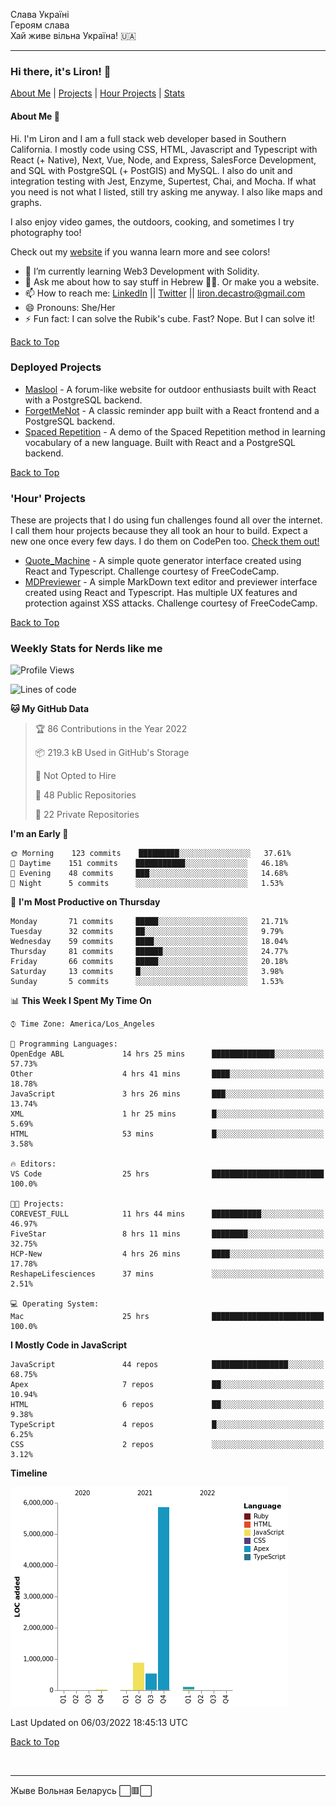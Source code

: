 Слава Україні <br />
Героям слава <br />
Хай живе вільна Україна! 🇺🇦 <br />

---
### Hi there, it's Liron! 👋
[About Me](#about) | [Projects](#projects) | [Hour Projects](#hourlies) | [Stats](#stats)

#### About Me 👧 <a name="about"></a>


Hi. I'm Liron and I am a full stack web developer based in Southern California. I mostly code using CSS, HTML, Javascript and Typescript with React (+ Native), Next, Vue, Node, and Express, SalesForce Development, and SQL with PostgreSQL (+ PostGIS) and MySQL. I also do unit and integration testing with Jest, Enzyme, Supertest, Chai, and Mocha. If what you need is not what I listed, still try asking me anyway. I also like maps and graphs. 

I also enjoy video games, the outdoors, cooking, and sometimes I try photography too!

Check out my [website](https://www.lirondc.com) if you wanna learn more and see colors! 


- 🌱 I’m currently learning Web3 Development with Solidity.
- 💬 Ask me about how to say stuff in Hebrew 🤌🏼. Or make you a website.
- 📫 How to reach me: [LinkedIn](https://www.linkedin.com/in/liron-de-castro/) || [Twitter](https://twitter.com/lirondecastro) || [liron.decastro@gmail.com](mailto:liron.decastro@gmail.com) 
- 😄 Pronouns: She/Her
- ⚡ Fun fact: I can solve the Rubik's cube. Fast? Nope. But I can solve it! 

[Back to Top](#about)

### Deployed Projects <a name="projects"></a>

- [Maslool](https://maslool.lirondc.com) - A forum-like website for outdoor enthusiasts built with React with a PostgreSQL backend. 
- [ForgetMeNot](https://forgetmenot.lirondc.com) - A classic reminder app built with a React frontend and a PostgreSQL backend.
- [Spaced Repetition](https://spacedrep.lirondc.com) - A demo of the Spaced Repetition method in learning vocabulary of a new language. Built with React and a PostgreSQL backend.

[Back to Top](#about)

### 'Hour' Projects <a name="hourlies"></a>
These are projects that I do using fun challenges found all over the internet. I call them hour projects because they all took an hour to build. Expect a new one once every few days. I do them on CodePen too. [Check them out!](https://codepen.io/lirondco)

- [Quote_Machine](https://quote-machine.lirondc.com/) - A simple quote generator interface created using React and Typescript. Challenge courtesy of FreeCodeCamp.
- [MDPreviewer](https://mdpreviewer.lirondc.com/) - A simple MarkDown text editor and previewer interface created using React and Typescript. Has multiple UX features and protection against XSS attacks. Challenge courtesy of FreeCodeCamp.

[Back to Top](#about)


### Weekly Stats for Nerds like me <a name="stats"></a>

<!--START_SECTION:waka-->
![Profile Views](http://img.shields.io/badge/Profile%20Views-2-blue)

![Lines of code](https://img.shields.io/badge/From%20Hello%20World%20I%27ve%20Written-7%20Million%20lines%20of%20code-blue)

**🐱 My GitHub Data** 

> 🏆 86 Contributions in the Year 2022
 > 
> 📦 219.3 kB Used in GitHub's Storage 
 > 
> 🚫 Not Opted to Hire
 > 
> 📜 48 Public Repositories 
 > 
> 🔑 22 Private Repositories  
 > 
**I'm an Early 🐤** 

```text
🌞 Morning    123 commits    █████████░░░░░░░░░░░░░░░░   37.61% 
🌆 Daytime    151 commits    ███████████░░░░░░░░░░░░░░   46.18% 
🌃 Evening    48 commits     ███░░░░░░░░░░░░░░░░░░░░░░   14.68% 
🌙 Night      5 commits      ░░░░░░░░░░░░░░░░░░░░░░░░░   1.53%

```
📅 **I'm Most Productive on Thursday** 

```text
Monday       71 commits     █████░░░░░░░░░░░░░░░░░░░░   21.71% 
Tuesday      32 commits     ██░░░░░░░░░░░░░░░░░░░░░░░   9.79% 
Wednesday    59 commits     ████░░░░░░░░░░░░░░░░░░░░░   18.04% 
Thursday     81 commits     ██████░░░░░░░░░░░░░░░░░░░   24.77% 
Friday       66 commits     █████░░░░░░░░░░░░░░░░░░░░   20.18% 
Saturday     13 commits     █░░░░░░░░░░░░░░░░░░░░░░░░   3.98% 
Sunday       5 commits      ░░░░░░░░░░░░░░░░░░░░░░░░░   1.53%

```


📊 **This Week I Spent My Time On** 

```text
⌚︎ Time Zone: America/Los_Angeles

💬 Programming Languages: 
OpenEdge ABL             14 hrs 25 mins      ██████████████░░░░░░░░░░░   57.73% 
Other                    4 hrs 41 mins       ████░░░░░░░░░░░░░░░░░░░░░   18.78% 
JavaScript               3 hrs 26 mins       ███░░░░░░░░░░░░░░░░░░░░░░   13.74% 
XML                      1 hr 25 mins        █░░░░░░░░░░░░░░░░░░░░░░░░   5.69% 
HTML                     53 mins             █░░░░░░░░░░░░░░░░░░░░░░░░   3.58%

🔥 Editors: 
VS Code                  25 hrs              █████████████████████████   100.0%

🐱‍💻 Projects: 
COREVEST_FULL            11 hrs 44 mins      ███████████░░░░░░░░░░░░░░   46.97% 
FiveStar                 8 hrs 11 mins       ████████░░░░░░░░░░░░░░░░░   32.75% 
HCP-New                  4 hrs 26 mins       ████░░░░░░░░░░░░░░░░░░░░░   17.78% 
ReshapeLifesciences      37 mins             ░░░░░░░░░░░░░░░░░░░░░░░░░   2.51%

💻 Operating System: 
Mac                      25 hrs              █████████████████████████   100.0%

```

**I Mostly Code in JavaScript** 

```text
JavaScript               44 repos            █████████████████░░░░░░░░   68.75% 
Apex                     7 repos             ██░░░░░░░░░░░░░░░░░░░░░░░   10.94% 
HTML                     6 repos             ██░░░░░░░░░░░░░░░░░░░░░░░   9.38% 
TypeScript               4 repos             █░░░░░░░░░░░░░░░░░░░░░░░░   6.25% 
CSS                      2 repos             ░░░░░░░░░░░░░░░░░░░░░░░░░   3.12%

```


**Timeline**

![Chart not found](https://raw.githubusercontent.com/lirondco/lirondco/main/charts/bar_graph.png) 


 Last Updated on 06/03/2022 18:45:13 UTC
<!--END_SECTION:waka-->

[Back to Top](#about)

<br />

---

Жыве Вольная Беларусь ⬜️🟥⬜️
